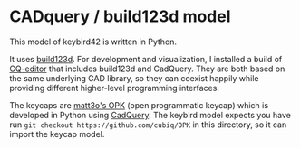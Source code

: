 CADquery / build123d model
==========================

This model of keybird42 is written in Python.

It uses [build123d][]. For development and visualization, I installed
a build of [CQ-editor][] that includes build123d and CadQuery. They
are both based on the same underlying CAD library, so they can coexist
happily while providing different higher-level programming interfaces.

The keycaps are [matt3o's OPK][OPK] (open programmatic keycap) which
is developed in Python using [CadQuery][]. The keybird model expects
you have run `git checkout https://github.com/cubiq/OPK` in this
directory, so it can import the keycap model.

[OPK]: https://github.com/cubiq/OPK
[build123d]: https://build123d.readthedocs.io/
[CadQuery]: https://cadquery.readthedocs.io/
[CQ-editor]: https://github.com/jdegenstein/jmwright-CQ-Editor
